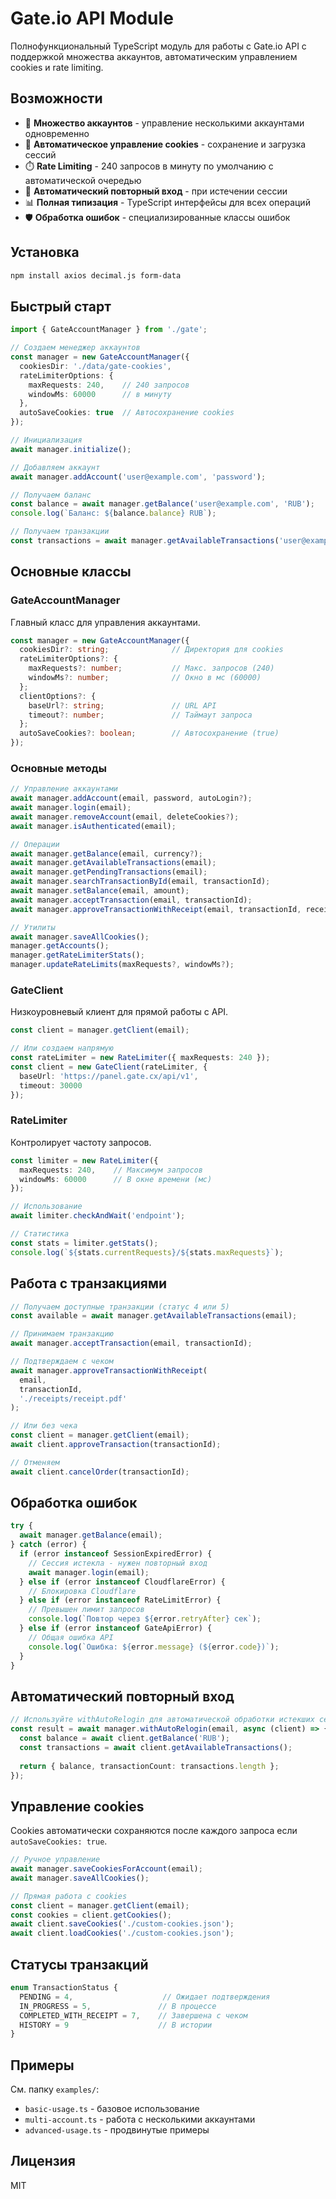 # Gate.io API Module

Полнофункциональный TypeScript модуль для работы с Gate.io API с поддержкой множества аккаунтов, автоматическим управлением cookies и rate limiting.

## Возможности

- 🔐 **Множество аккаунтов** - управление несколькими аккаунтами одновременно
- 🍪 **Автоматическое управление cookies** - сохранение и загрузка сессий
- ⏱️ **Rate Limiting** - 240 запросов в минуту по умолчанию с автоматической очередью
- 🔄 **Автоматический повторный вход** - при истечении сессии
- 📊 **Полная типизация** - TypeScript интерфейсы для всех операций
- 🛡️ **Обработка ошибок** - специализированные классы ошибок

## Установка

```bash
npm install axios decimal.js form-data
```

## Быстрый старт

```typescript
import { GateAccountManager } from './gate';

// Создаем менеджер аккаунтов
const manager = new GateAccountManager({
  cookiesDir: './data/gate-cookies',
  rateLimiterOptions: {
    maxRequests: 240,    // 240 запросов
    windowMs: 60000      // в минуту
  },
  autoSaveCookies: true  // Автосохранение cookies
});

// Инициализация
await manager.initialize();

// Добавляем аккаунт
await manager.addAccount('user@example.com', 'password');

// Получаем баланс
const balance = await manager.getBalance('user@example.com', 'RUB');
console.log(`Баланс: ${balance.balance} RUB`);

// Получаем транзакции
const transactions = await manager.getAvailableTransactions('user@example.com');
```

## Основные классы

### GateAccountManager

Главный класс для управления аккаунтами.

```typescript
const manager = new GateAccountManager({
  cookiesDir?: string;              // Директория для cookies
  rateLimiterOptions?: {
    maxRequests?: number;           // Макс. запросов (240)
    windowMs?: number;              // Окно в мс (60000)
  };
  clientOptions?: {
    baseUrl?: string;               // URL API
    timeout?: number;               // Таймаут запроса
  };
  autoSaveCookies?: boolean;        // Автосохранение (true)
});
```

### Основные методы

```typescript
// Управление аккаунтами
await manager.addAccount(email, password, autoLogin?);
await manager.login(email);
await manager.removeAccount(email, deleteCookies?);
await manager.isAuthenticated(email);

// Операции
await manager.getBalance(email, currency?);
await manager.getAvailableTransactions(email);
await manager.getPendingTransactions(email);
await manager.searchTransactionById(email, transactionId);
await manager.setBalance(email, amount);
await manager.acceptTransaction(email, transactionId);
await manager.approveTransactionWithReceipt(email, transactionId, receiptPath);

// Утилиты
await manager.saveAllCookies();
manager.getAccounts();
manager.getRateLimiterStats();
manager.updateRateLimits(maxRequests?, windowMs?);
```

### GateClient

Низкоуровневый клиент для прямой работы с API.

```typescript
const client = manager.getClient(email);

// Или создаем напрямую
const rateLimiter = new RateLimiter({ maxRequests: 240 });
const client = new GateClient(rateLimiter, {
  baseUrl: 'https://panel.gate.cx/api/v1',
  timeout: 30000
});
```

### RateLimiter

Контролирует частоту запросов.

```typescript
const limiter = new RateLimiter({
  maxRequests: 240,    // Максимум запросов
  windowMs: 60000      // В окне времени (мс)
});

// Использование
await limiter.checkAndWait('endpoint');

// Статистика
const stats = limiter.getStats();
console.log(`${stats.currentRequests}/${stats.maxRequests}`);
```

## Работа с транзакциями

```typescript
// Получаем доступные транзакции (статус 4 или 5)
const available = await manager.getAvailableTransactions(email);

// Принимаем транзакцию
await manager.acceptTransaction(email, transactionId);

// Подтверждаем с чеком
await manager.approveTransactionWithReceipt(
  email,
  transactionId,
  './receipts/receipt.pdf'
);

// Или без чека
const client = manager.getClient(email);
await client.approveTransaction(transactionId);

// Отменяем
await client.cancelOrder(transactionId);
```

## Обработка ошибок

```typescript
try {
  await manager.getBalance(email);
} catch (error) {
  if (error instanceof SessionExpiredError) {
    // Сессия истекла - нужен повторный вход
    await manager.login(email);
  } else if (error instanceof CloudflareError) {
    // Блокировка Cloudflare
  } else if (error instanceof RateLimitError) {
    // Превышен лимит запросов
    console.log(`Повтор через ${error.retryAfter} сек`);
  } else if (error instanceof GateApiError) {
    // Общая ошибка API
    console.log(`Ошибка: ${error.message} (${error.code})`);
  }
}
```

## Автоматический повторный вход

```typescript
// Используйте withAutoRelogin для автоматической обработки истекших сессий
const result = await manager.withAutoRelogin(email, async (client) => {
  const balance = await client.getBalance('RUB');
  const transactions = await client.getAvailableTransactions();
  
  return { balance, transactionCount: transactions.length };
});
```

## Управление cookies

Cookies автоматически сохраняются после каждого запроса если `autoSaveCookies: true`.

```typescript
// Ручное управление
await manager.saveCookiesForAccount(email);
await manager.saveAllCookies();

// Прямая работа с cookies
const client = manager.getClient(email);
const cookies = client.getCookies();
await client.saveCookies('./custom-cookies.json');
await client.loadCookies('./custom-cookies.json');
```

## Статусы транзакций

```typescript
enum TransactionStatus {
  PENDING = 4,                    // Ожидает подтверждения
  IN_PROGRESS = 5,               // В процессе
  COMPLETED_WITH_RECEIPT = 7,    // Завершена с чеком
  HISTORY = 9                    // В истории
}
```

## Примеры

См. папку `examples/`:
- `basic-usage.ts` - базовое использование
- `multi-account.ts` - работа с несколькими аккаунтами  
- `advanced-usage.ts` - продвинутые примеры

## Лицензия

MIT